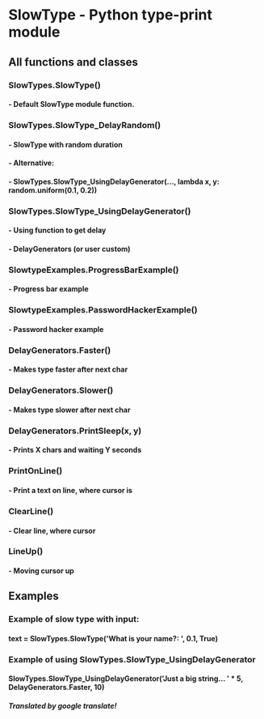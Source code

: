 # SlowType - Python type-print module
## All functions and classes
### SlowTypes.SlowType()
#### - Default SlowType module function.
### SlowTypes.SlowType_DelayRandom()
#### - SlowType with random duration
#### - Alternative:
#### - SlowTypes.SlowType_UsingDelayGenerator(..., lambda x, y: random.uniform(0.1, 0.2))
### SlowTypes.SlowType_UsingDelayGenerator()
#### - Using function to get delay
#### - DelayGenerators (or user custom)
### SlowtypeExamples.ProgressBarExample()
#### - Progress bar example
### SlowtypeExamples.PasswordHackerExample()
#### - Password hacker example
### DelayGenerators.Faster()
#### - Makes type faster after next char
### DelayGenerators.Slower()
#### - Makes type slower after next char
### DelayGenerators.PrintSleep(x, y)
#### - Prints X chars and waiting Y seconds
### PrintOnLine()
#### - Print a text on line, where cursor is
### ClearLine()
#### - Clear line, where cursor
### LineUp()
#### - Moving cursor up
## Examples
### Example of slow type with input:
#### text = SlowTypes.SlowType('What is your name?: ', 0.1, True)
### Example of using SlowTypes.SlowType_UsingDelayGenerator
#### SlowTypes.SlowType_UsingDelayGenerator('Just a big string... ' * 5, DelayGenerators.Faster, 10)
##### Translated by google translate!